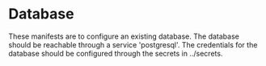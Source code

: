 # Database
These manifests are to configure an existing database.
The database should be reachable through a service 'postgresql'.
The credentials for the database should be configured through the secrets in ../secrets.